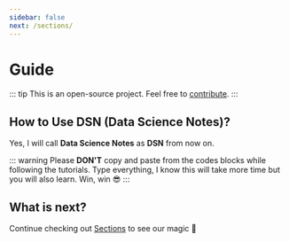 ```yaml
---
sidebar: false
next: /sections/
---
```

# Guide

::: tip
This is an open-source project. Feel free to [contribute](/contributors/how-to).
:::

## How to Use DSN (Data Science Notes)?

Yes, I will call **Data Science Notes** as **DSN** from now on.

::: warning
Please **DON'T** copy and paste from the codes blocks while following the tutorials. Type everything, I know this will take more time but you will also learn. Win, win :sunglasses:
:::

## What is next?

Continue checking out [Sections](/sections) to see our magic :tada:
